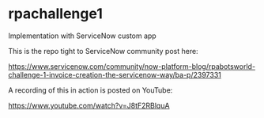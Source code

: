 # rpachallenge1
Implementation with ServiceNow custom app

This is the repo tight to ServiceNow community post here:

https://www.servicenow.com/community/now-platform-blog/rpabotsworld-challenge-1-invoice-creation-the-servicenow-way/ba-p/2397331

A recording of this in action is posted on YouTube:

https://www.youtube.com/watch?v=J8tF2RBlquA

